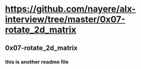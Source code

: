 # https://github.com/nayere/alx-interview/tree/master/0x07-rotate_2d_matrix
## 0x07-rotate_2d_matrix
### this is another readme file
